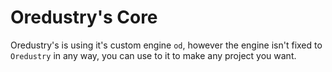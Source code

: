 # Oredustry's Core
Oredustry's is using it's custom engine ```od```, however the engine isn't fixed to ```Oredustry``` in any way, you can use to it to make any project you want.
